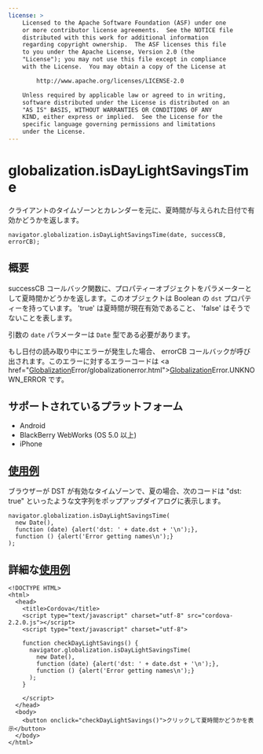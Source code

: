 ```yaml
---
license: >
    Licensed to the Apache Software Foundation (ASF) under one
    or more contributor license agreements.  See the NOTICE file
    distributed with this work for additional information
    regarding copyright ownership.  The ASF licenses this file
    to you under the Apache License, Version 2.0 (the
    "License"); you may not use this file except in compliance
    with the License.  You may obtain a copy of the License at

        http://www.apache.org/licenses/LICENSE-2.0

    Unless required by applicable law or agreed to in writing,
    software distributed under the License is distributed on an
    "AS IS" BASIS, WITHOUT WARRANTIES OR CONDITIONS OF ANY
    KIND, either express or implied.  See the License for the
    specific language governing permissions and limitations
    under the License.
---
```


globalization.isDayLightSavingsTime
===========

クライアントのタイムゾーンとカレンダーを元に、夏時間が与えられた日付で有効かどうかを返します。

    navigator.globalization.isDayLightSavingsTime(date, successCB, errorCB);

概要
-----------

successCB コールバック関数に、プロパティーオブジェクトをパラメーターとして夏時間かどうかを返します。このオブジェクトは Boolean の ``dst`` プロパティーを持っています。 'true' は夏時間が現在有効であること、 'false' はそうでないことを表します。

引数の ``date`` パラメーターは ``Date`` 型である必要があります。

もし日付の読み取り中にエラーが発生した場合、 errorCB コールバックが呼び出されます。このエラーに対するエラーコードは <a href="<a href="globalization.html">Globalization</a>Error/globalizationerror.html"><a href="globalization.html">Globalization</a>Error</a>.UNKNOWN\_ERROR です。

サポートされているプラットフォーム
-------------------

- Android
- BlackBerry WebWorks (OS 5.0 以上)
- iPhone

<a href="../storage/storage.opendatabase.html">使用例</a>
-------------

ブラウザーが DST が有効なタイムゾーンで、夏の場合、次のコードは "dst: true" といったような文字列をポップアップダイアログに表示します。

    navigator.globalization.isDayLightSavingsTime(
      new Date(),
      function (date) {alert('dst: ' + date.dst + '\n');},
      function () {alert('Error getting names\n');}
    );

詳細な<a href="../storage/storage.opendatabase.html">使用例</a>
------------

    <!DOCTYPE HTML>
    <html>
      <head>
        <title>Cordova</title>
        <script type="text/javascript" charset="utf-8" src="cordova-2.2.0.js"></script>
        <script type="text/javascript" charset="utf-8">

        function checkDayLightSavings() {
          navigator.globalization.isDayLightSavingsTime(
            new Date(),
            function (date) {alert('dst: ' + date.dst + '\n');},
            function () {alert('Error getting names\n');}
          );
        }

        </script>
      </head>
      <body>
        <button onclick="checkDayLightSavings()">クリックして夏時間かどうかを表示</button>
      </body>
    </html>

